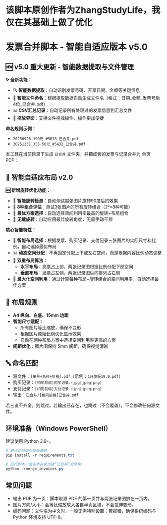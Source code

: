 # 该脚本原创作者为ZhangStudyLife，我仅在其基础上做了优化

# 发票合并脚本 - 智能自适应版本 v5.0

## 🆕 v5.0 重大更新 - 智能数据提取与文件管理

**✨ 全新功能：**
- 🔍 **智能数据提取**：自动识别发票号码、开票日期、金额等关键信息
- 📝 **智能文件命名**：根据提取数据自动生成文件名（格式：日期_金额_发票号后4位_已合并.pdf）
- 📊 **CSV汇总记录**：自动记录所有处理过的发票信息到汇总文件
- 🎯 **拖放界面**：支持文件拖拽操作，操作更加便捷

**命名规则示例：**
- `20250926_199元_#5678_已合并.pdf`
- `20251231_355.50元_#5432_已合并.pdf`

本工具在当前目录下生成 `已合并` 文件夹，并把成套的发票与记录合并为 单页 PDF：

## 🚀 智能自适应布局 v2.0

**🆕 新增旋转优化功能：**
- 🔄 **智能旋转检测**：自动测试每张图片旋转90度后的效果
- 📐 **8种组合评估**：测试3张图片的所有旋转组合（2³=8种可能）
- 🎯 **最优方案选择**：自动选择空间利用率最高的旋转+布局组合
- 💫 **无缝旋转**：自动应用最佳旋转角度，无需手动干预

**核心智能特性：**
- 🧠 **智能布局选择**：根据发票、购买记录、支付记录三张图片的实际尺寸和比例，自动选择最优布局
- 📊 **动态空间分配**：不再固定分配上下或左右空间，而是根据内容比例动态调整
- 🔄 **双重布局算法**：
  - **水平布局**：发票占上部，两张记录图根据比例分配下部空间
  - **垂直布局**：发票占左侧，两张记录图纵向排列占右侧
- 📏 **最大化空间利用**：通过计算每种布局+旋转组合的空间利用率，自动选择最佳方案

## 📐 布局规则

- **A4 纵向、白底、15mm 边距**
- **智能尺寸适配**：
  - 所有图片等比缩放，确保不变形
  - 根据图片原始比例优化显示效果
  - 自动在两种布局方案中选择空间利用率更高的方案
- **间距优化**：图片间保持 5mm 间距，确保视觉清晰

## 🔤 命名匹配

- 源文件：`[编号+名称+价格].pdf`（示例：`1开发板19.9.pdf`）
- 购买记录：`[相同前缀]购买记录.(jpg|jpeg|png)`
- 支付记录：`[相同前缀]支付记录.(jpg|jpeg|png)`
- 输出：`已合并/[相同前缀]已合并.pdf`

若三者不齐全，则跳过。若输出已存在，也跳过（不会覆盖）。不会修改任何源文件。

## 环境准备（Windows PowerShell）

建议使用 Python 3.9+。

```powershell
# 进入此目录后安装依赖
pip install -r requirements.txt

# 运行脚本（会在本目录创建“已合并”文件夹）
python .\merge_invoices.py
```

## 常见问题

- 输出 PDF 为一页：脚本取源 PDF 的第一页并与两张记录图排在一页内。
- 图片方向/大小：会等比缩放放入各自半页区域，不会拉伸变形。
- 编码问题：文件名为中文时，一般无需特别设置；若报错，确保系统编码与 Python 环境支持 UTF-8。
